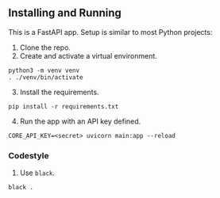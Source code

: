 ## Installing and Running

This is a FastAPI app.  Setup is similar to most Python projects:

1. Clone the repo.
2. Create and activate a virtual environment.

```shell
python3 -m venv venv
. ./venv/bin/activate
```

3. Install the requirements.

```shell
pip install -r requirements.txt
```

4. Run the app with an API key defined.

```shell
CORE_API_KEY=<secret> uvicorn main:app --reload
```

### Codestyle

1. Use `black`.

```shell
black .
```